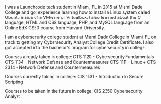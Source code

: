 I was a Launchcode tech student in Miami, FL in 2015 at Miami Dade College and got experience learning how to install a Linux system called Ubuntu inside of a VMware or Virtualbox. I also learned about the C language, HTML and CSS language, PHP, and MySQL language from an Online EdX CS50 course from Harvard University.

I am a cybersecurity college student at Miami Dade College in Miami, FL on track to getting my Cybersecurity Analyst College Credit Certificate. I also got accepted into the bachelor's program for cybersecurity in college. 

Courses already taken in college:
CTS 1120 - Cybersecurity Fundamentals
CTS 1134 - Network Defense and Countermeasures 
CTS 1111 - Linux + 
CTS 2314 - Network Defense and Countermeasures

Courses currently taking in college:
CIS 1531 - Introduction to Secure Scripting 

Courses to be taken in the future in college:
CIS 2350 Cybersecurity Analyst
